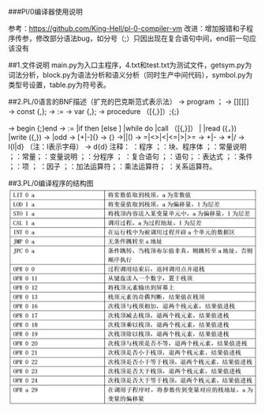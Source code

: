 ###Pl/0编译器使用说明

参考：https://github.com/King-Hell/pl-0-compiler-vm
改进：增加报错和子程序传参，修改部分语法bug，如分号（;）只因出现在复合语句中间，end前一句应该没有

##1.文件说明
	main.py为入口主程序，4.txt和test.txt为测试文件，getsym.py为词法分析，block.py为语法分析和语义分析（同时生产中间代码），symbol.py为类型号设置，table.py为符号表。

##2.PL/0语言的BNF描述（扩充的巴克斯范式表示法）
<prog> → program <id>；<block>
<block> → [<condecl>][<vardecl>][<proc>]<body>
<condecl> → const <const>{,<const>};
<const> → <id>:=<integer>
<vardecl> → var <id>{,<id>};
<proc> → procedure <id>（[<id>{,<id>}]）;<block>{;<proc>}
<body> → begin <statement>{;<statement>}end
<statement> → <id> := <exp>               
|if <lexp> then <statement>[else <statement>]
               |while <lexp> do <statement>
               |call <id>（[<exp>{,<exp>}]）
               |<body>
               |read (<id>{，<id>})
               |write (<exp>{,<exp>})
<lexp> → <exp> <lop> <exp>|odd <exp>
<exp> → [+|-]<term>{<aop><term>}
<term> → <factor>{<mop><factor>}
<factor>→<id>|<integer>|(<exp>)
<lop> → =|<>|<|<=|>|>=
<aop> → +|-
<mop> → *|/
<id> → l{l|d}   （注：l表示字母）
<integer> → d{d}
注释：
<prog>：程序 ；<block>：块、程序体 ；<condecl>：常量说明 ；<const>：常量；<vardecl>：变量说明 ；<proc>：分程序 ； <body>：复合语句 ；<statement>：语句；<exp>：表达式 ；<lexp>：条件 ；<term>：项 ； <factor>：因子 ；<aop>：加法运算符；<mop>：乘法运算符； <lop>：关系运算符。

##3.PL/0编译程序的结构图
![image](https://github.com/Wlhang/pl-0-compiler/blob/master/picture/%E6%8C%87%E4%BB%A4%E5%8A%9F%E8%83%BD%E8%A1%A8.png)
